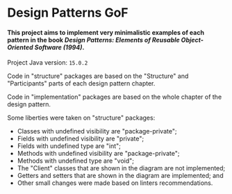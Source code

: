 # Design Patterns GoF

#### This project aims to implement very minimalistic examples of each pattern in the book _Design Patterns: Elements of Reusable Object-Oriented Software (1994)_.

Project Java version: `15.0.2`

Code in "structure" packages are based on the "Structure" and "Participants" parts of each design pattern chapter.

Code in "implementation" packages are based on the whole chapter of the design pattern.

Some liberties were taken on "structure" packages:

- Classes with undefined visibility are "package-private";
- Fields with undefined visibility are "private";
- Fields with undefined type are "int";
- Methods with undefined visibility are "package-private";
- Methods with undefined type are "void";
- The "Client" classes that are shown in the diagram are not implemented;
- Getters and setters that are shown in the diagram are implemented; and
- Other small changes were made based on linters recommendations.
